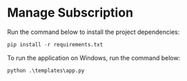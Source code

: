 # Manage Subscription

Run the command below to install the project dependencies:
```python
pip install -r requirements.txt
```
To run the application on Windows, run the command below:
```python
python .\templates\app.py
```